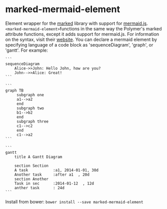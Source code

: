 marked-mermaid-element
==============
Element wrapper for the [marked](https://github.com/chjj/marked) library with support for [mermaid.js](https://github.com/knsv/mermaid).
`<marked-mermaid-element>`functions in the same way the Polymer's marked attribute functions, except it adds support for mermaid.js. For information on the syntax, visit their [website](http://knsv.github.io/mermaid/). You can declare a mermaid element by specifying language of a code block as 'sequenceDiagram', 'graph', or 'gantt'. For example:

    ```
    sequenceDiagram
        Alice->>John: Hello John, how are you?
        John-->>Alice: Great!
    ```
    
    ```
    graph TB
         subgraph one
         a1-->a2
         end
         subgraph two
         b1-->b2
         end
         subgraph three
         c1-->c2
         end
         c1-->a2
    ```
    
    ```
    gantt
        title A Gantt Diagram
    
        section Section
        A task           :a1, 2014-01-01, 30d
        Another task     :after a1  , 20d
        section Another
        Task in sec      :2014-01-12  , 12d
        anther task      : 24d
    ```

Install from bower: `bower install --save marked-mermaid-element`


